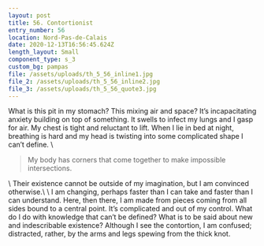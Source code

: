 ```yaml
---
layout: post
title: 56. Contortionist
entry_number: 56
location: Nord-Pas-de-Calais
date: 2020-12-13T16:56:45.624Z
length_layout: Small
component_type: s_3
custom_bg: pampas
file: /assets/uploads/th_5_56_inline1.jpg
file_2: /assets/uploads/th_5_56_inline2.jpg
file_3: /assets/uploads/th_5_56_quote3.jpg
---
```

<a class="E56_I1">What is this pit in my stomach?</a> This mixing air and space? It’s incapacitating anxiety building on top of something. It swells to infect my lungs and I gasp for air. <a class="E56_I2">My chest is tight and reluctant to lift.</a> When I lie in bed at night, breathing is hard and my head is twisting into some complicated shape I can’t define. \
<blockquote class="E56_Q3"> My body has corners that come together to make impossible intersections.</blockquote> \
Their existence cannot be outside of my imagination, but I am convinced otherwise.\
\
I am changing, perhaps faster than I can take and faster than I can understand. Here, then there, I am made from pieces coming from all sides bound to a central point. It’s complicated and out of my control. What do I do with knowledge that can’t be defined? What is to be said about new and indescribable existence? Although I see the contortion, I am confused; distracted, rather, by the arms and legs spewing from the thick knot.
